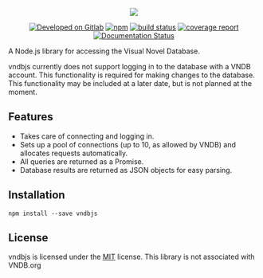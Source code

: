 <p align="center">
  <img src="http://i.imgur.com/ujZTxlz.png"/>
</p>
<p align="center">
  <a href="https://gitlab.com/arbauman/startpage"><img src="https://img.shields.io/badge/Developed%20on-GitLab-orange.svg?style=flat-square" alt="Developed on Gitlab"></a>
  <a href="https://www.npmjs.com/package/vndbjs"><img src="https://img.shields.io/npm/v/vndbjs.svg?style=flat-square" alt="npm" /></a>
  <a href="https://gitlab.com/arbauman/vndbjs/commits/master"><img alt="build status" src="https://gitlab.com/arbauman/vndbjs/badges/master/build.svg" /></a>
  <a href="https://gitlab.com/arbauman/vndbjs/commits/master"><img alt="coverage report" src="https://gitlab.com/arbauman/vndbjs/badges/master/coverage.svg" /></a>
  <a href="https://arbauman.gitlab.io/vndbjs/"><img src="https://img.shields.io/badge/docs-latest-brightgreen.svg?style=flat-square" alt="Documentation Status" /></a>
</p>
A Node.js library for accessing the Visual Novel Database.

vndbjs currently does not support logging in to the database with a VNDB account.  This functionality is required for making changes to the database.  This functionality may be included at a later date, but is not planned at the moment.

## Features
* Takes care of connecting and logging in.
* Sets up a pool of connections (up to 10, as allowed by VNDB) and allocates requests automatically.
* All queries are returned as a Promise.
* Database results are returned as JSON objects for easy parsing.

## Installation
`npm install --save vndbjs`

## License
vndbjs is licensed under the [MIT](license) license.  This library is not associated with VNDB.org